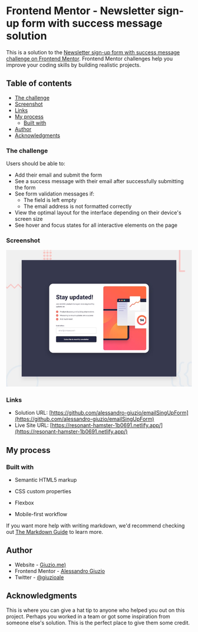 # Frontend Mentor - Newsletter sign-up form with success message solution

This is a solution to the [Newsletter sign-up form with success message challenge on Frontend Mentor](https://www.frontendmentor.io/challenges/newsletter-signup-form-with-success-message-3FC1AZbNrv). Frontend Mentor challenges help you improve your coding skills by building realistic projects.

## Table of contents

- [The challenge](#the-challenge)
- [Screenshot](#screenshot)
- [Links](#links)
- [My process](#my-process)
  - [Built with](#built-with)
- [Author](#author)
- [Acknowledgments](#acknowledgments)

### The challenge

Users should be able to:

- Add their email and submit the form
- See a success message with their email after successfully submitting the form
- See form validation messages if:
  - The field is left empty
  - The email address is not formatted correctly
- View the optimal layout for the interface depending on their device's screen size
- See hover and focus states for all interactive elements on the page

### Screenshot

![](./design/desktop-preview.jpg)

### Links

- Solution URL: [https://github.com/alessandro-giuzio/emailSingUpForm](https://github.com/alessandro-giuzio/emailSingUpForm)
- Live Site URL: [https://resonant-hamster-1b0691.netlify.app/](https://resonant-hamster-1b0691.netlify.app/)

## My process

### Built with

- Semantic HTML5 markup
- CSS custom properties
- Flexbox

- Mobile-first workflow

If you want more help with writing markdown, we'd recommend checking out [The Markdown Guide](https://www.markdownguide.org/) to learn more.

## Author

- Website - [Giuzio.me)](https://www.giuzio.me)
- Frontend Mentor - [Alessandro Giuzio](https://www.frontendmentor.io/profile/alessandro-giuzio)
- Twitter - [@giuzioale](https://www.twitter.com/giuzioale)

## Acknowledgments

This is where you can give a hat tip to anyone who helped you out on this project. Perhaps you worked in a team or got some inspiration from someone else's solution. This is the perfect place to give them some credit.
